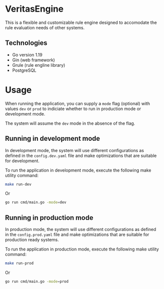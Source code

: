 # VeritasEngine
This is a flexible and customizable rule engine designed to accomodate the
rule evaluation needs of other systems.

## Technologies
- Go version 1.19
- Gin (web framework)
- Grule (rule engline library)
- PostgreSQL

# Usage
When running the application, you can supply a `mode` flag (optional) with values `dev` or `prod` to indiciate whether to run in production mode or development mode.

The system will assume the `dev` mode in the absence of the flag.

## Running in development mode
In development mode, the system will use different configurations as defined in the `config.dev.yaml` file and make optimizations that are suitable for development.

To run the application in development mode, execute the following make utility command:

```bash
make run-dev
```

Or

```bash
go run cmd/main.go -mode=dev
```

## Running in production mode
In production mode, the system will use different configurations as defined in the `config.prod.yaml` file and make optimizations that are suitable for production ready systems.

To run the application in production mode, execute the following make utility command:

```bash
make run-prod
```

Or

```bash
go run cmd/main.go -mode=prod
```
